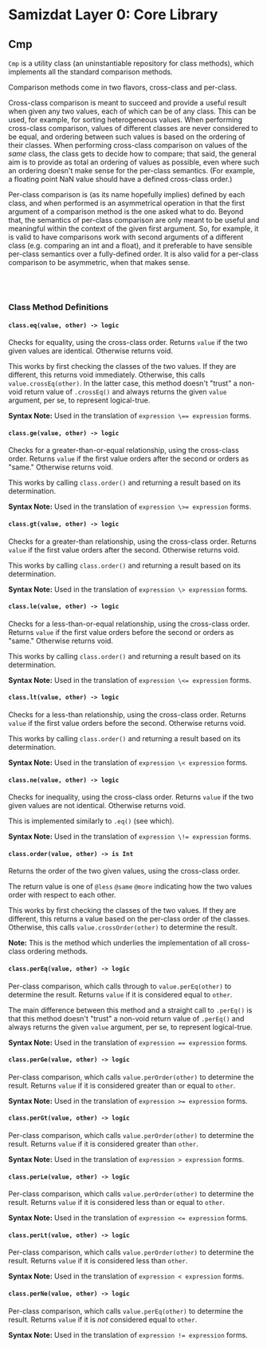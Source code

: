 Samizdat Layer 0: Core Library
==============================

Cmp
---

`Cmp` is a utility class (an uninstantiable repository for class methods),
which implements all the standard comparison methods.

Comparison methods come in two flavors, cross-class and per-class.

Cross-class comparison is meant to succeed and provide a useful result when
given any two values, each of which can be of any class. This can be used,
for example, for sorting heterogeneous values. When performing cross-class
comparison, values of different classes are never considered to be equal,
and ordering between such values is based on the ordering of their classes.
When performing cross-class comparison on values of the *same* class, the
class gets to decide how to compare; that said, the general aim is to provide
as total an ordering of values as possible, even where such an ordering
doesn't make sense for the per-class semantics. (For example, a floating
point NaN value should have a defined cross-class order.)

Per-class comparison is (as its name hopefully implies) defined by each
class, and when performed is an asymmetrical operation in that the first
argument of a comparison method is the one asked what to do. Beyond that,
the semantics of per-class comparison are only meant to be useful and
meaningful within the context of the given first argument. So, for example,
it is valid to have comparisons work with second arguments of a different
class (e.g. comparing an int and a float), and it preferable to have
sensible per-class semantics over a fully-defined order. It is also valid
for a per-class comparison to be asymmetric, when that makes sense.


<br><br>
### Class Method Definitions

#### `class.eq(value, other) -> logic`

Checks for equality, using the cross-class order. Returns `value` if the
two given values are identical. Otherwise returns void.

This works by first checking the classes of the two values. If they are
different, this returns void immediately. Otherwise, this calls
`value.crossEq(other)`. In the latter case, this method doesn't "trust" a
non-void return value of `.crossEq()` and always returns the given `value`
argument, per se, to represent logical-true.

**Syntax Note:** Used in the translation of `expression \== expression` forms.

#### `class.ge(value, other) -> logic`

Checks for a greater-than-or-equal relationship, using the cross-class order.
Returns `value` if the first value orders after the second or orders as
"same." Otherwise returns void.

This works by calling `class.order()` and returning a result based on its
determination.

**Syntax Note:** Used in the translation of `expression \>= expression` forms.

#### `class.gt(value, other) -> logic`

Checks for a greater-than relationship, using the cross-class order. Returns
`value` if the first value orders after the second. Otherwise returns void.

This works by calling `class.order()` and returning a result based on its
determination.

**Syntax Note:** Used in the translation of `expression \> expression` forms.

#### `class.le(value, other) -> logic`

Checks for a less-than-or-equal relationship, using the cross-class order.
Returns `value` if the first value orders before the second or orders as
"same." Otherwise returns void.

This works by calling `class.order()` and returning a result based on its
determination.

**Syntax Note:** Used in the translation of `expression \<= expression` forms.

#### `class.lt(value, other) -> logic`

Checks for a less-than relationship, using the cross-class order. Returns
`value` if the first value orders before the second. Otherwise returns void.

This works by calling `class.order()` and returning a result based on its
determination.

**Syntax Note:** Used in the translation of `expression \< expression` forms.

#### `class.ne(value, other) -> logic`

Checks for inequality, using the cross-class order. Returns `value` if the two
given values are not identical. Otherwise returns void.

This is implemented similarly to `.eq()` (see which).

**Syntax Note:** Used in the translation of `expression \!= expression` forms.

#### `class.order(value, other) -> is Int`

Returns the order of the two given values, using the cross-class order.

The return value is one of `@less` `@same` `@more` indicating how the two
values order with respect to each other.

This works by first checking the classes of the two values. If they are
different, this returns a value based on the per-class order of the classes.
Otherwise, this calls `value.crossOrder(other)` to determine the result.

**Note:** This is the method which underlies the implementation
of all cross-class ordering methods.

#### `class.perEq(value, other) -> logic`

Per-class comparison, which calls through to `value.perEq(other)` to
determine the result. Returns `value` if it is considered equal to `other`.

The main difference between this method and a straight call to `.perEq()` is
that this method doesn't "trust" a non-void return value of `.perEq()` and
always returns the given `value` argument, per se, to represent logical-true.

**Syntax Note:** Used in the translation of `expression == expression` forms.

#### `class.perGe(value, other) -> logic`

Per-class comparison, which calls `value.perOrder(other)` to determine the
result. Returns `value` if it is considered greater than or equal to `other`.

**Syntax Note:** Used in the translation of `expression >= expression` forms.

#### `class.perGt(value, other) -> logic`

Per-class comparison, which calls `value.perOrder(other)` to determine the
result. Returns `value` if it is considered greater than `other`.

**Syntax Note:** Used in the translation of `expression > expression` forms.

#### `class.perLe(value, other) -> logic`

Per-class comparison, which calls `value.perOrder(other)` to determine the
result. Returns `value` if it is considered less than or equal to `other`.

**Syntax Note:** Used in the translation of `expression <= expression` forms.

#### `class.perLt(value, other) -> logic`

Per-class comparison, which calls `value.perOrder(other)` to determine the
result. Returns `value` if it is considered less than `other`.

**Syntax Note:** Used in the translation of `expression < expression` forms.

#### `class.perNe(value, other) -> logic`

Per-class comparison, which calls `value.perEq(other)` to determine the
result. Returns `value` if it is *not* considered equal to `other`.

**Syntax Note:** Used in the translation of `expression != expression` forms.
